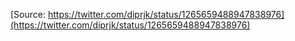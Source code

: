[Source: https://twitter.com/diprjk/status/1265659488947838976](https://twitter.com/diprjk/status/1265659488947838976)